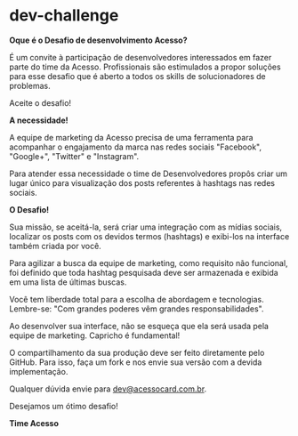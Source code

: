 #
# dev-challenge

**Oque é o Desafio de desenvolvimento Acesso?**

É um convite à participação de desenvolvedores interessados em fazer parte do time da Acesso. Profissionais são estimulados a propor soluções para esse desafio que é aberto a todos os skills de solucionadores de problemas.

Aceite o desafio!

**A necessidade!**

A equipe de marketing da Acesso precisa de uma ferramenta para acompanhar o engajamento da marca nas redes sociais &quot;Facebook&quot;, &quot;Google+&quot;, &quot;Twitter&quot; e &quot;Instagram&quot;.

Para atender essa necessidade o time de Desenvolvedores propôs criar um lugar único para visualização dos posts referentes à hashtags nas redes sociais.

**O Desafio!**

Sua missão, se aceitá-la, será criar uma integração com as mídias sociais, localizar os posts com os devidos termos (hashtags) e exibi-los na interface também criada por você.

Para agilizar a busca da equipe de marketing, como requisito não funcional, foi definido que toda hashtag pesquisada deve ser armazenada e exibida em uma lista de últimas buscas.

Você tem liberdade total para a escolha de abordagem e tecnologias. Lembre-se: &quot;Com grandes poderes vêm grandes responsabilidades&quot;.

Ao desenvolver sua interface, não se esqueça que ela será usada pela equipe de marketing. Capricho é fundamental!

O compartilhamento da sua produção deve ser feito diretamente pelo GitHub. Para isso, faça um fork e nos envie sua versão com a devida implementação.

Qualquer dúvida envie para  [dev@acessocard.com.br](mailto:dev@acessocard.com.br).

Desejamos um ótimo desafio!

**Time Acesso**
